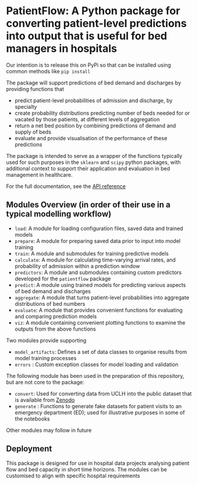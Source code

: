 # PatientFlow: A Python package for converting patient-level predictions into output that is useful for bed managers in hospitals

Our intention is to release this on PyPi so that can be installed using common methods like `pip install`

The package will support predictions of bed demand and discharges by providing functions that

- predict patient-level probabilities of admission and discharge, by specialty
- create probability distributions predicting number of beds needed for or vacated by those patients, at different levels of aggregation
- return a net bed position by combining predictions of demand and supply of beds
- evaluate and provide visualisation of the performance of these predictions

The package is intended to serve as a wrapper of the functions typically used for such purposes in the `sklearn` and `scipy` python packages, with additional context to support their application and evaluation in bed management in healthcare.

For the full documentation, see the [API reference](https://ucl-coru.github.io/patientflow/)

## Modules Overview (in order of their use in a typical modelling workflow)

- `load`: A module for loading configuration files, saved data and trained models
- `prepare`: A module for preparing saved data prior to input into model training
- `train`: A module and submodules for training predictive models
- `calculate`: A module for calculating time-varying arrival rates, and probability of admission within a prediction window
- `predictors`: A module and submodules containing custom predictors developed for the `patientflow` package
- `predict`: A module using trained models for predicting various aspects of bed demand and discharges
- `aggregate`: A module that turns patient-level probabilities into aggregate distributions of bed numbers
- `evaluate`: A module that provides convenient functions for evaluating and comparing prediction models
- `viz`: A module containing convenient plotting functions to examine the outputs from the above functions

Two modules provide supporting

- `model_artifacts`: Defines a set of data classes to organise results from model training processes
- `errors` : Custom exception classes for model loading and validation

The following module has been used in the preparation of this repository, but are not core to the package:

- `convert`: Used for converting data from UCLH into the public dataset that is available from [Zenodo](https://zenodo.org/records/14866057)
- `generate` : Functions to generate fake datasets for patient visits to an emergency department (ED); used for illustrative purposes in some of the notebooks

Other modules may follow in future

## Deployment

This package is designed for use in hospital data projects analysing patient flow and bed capacity in short time horizons. The modules can be customised to align with specific hospital requirements
